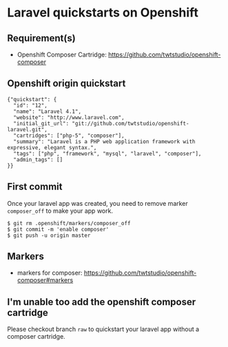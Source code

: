 # Laravel quickstarts on Openshift

## Requirement(s)

- Openshift Composer Cartridge: https://github.com/twtstudio/openshift-composer

## Openshift origin quickstart

```
{"quickstart": {
  "id": "12",
  "name": "Laravel 4.1",
  "website": "http://www.laravel.com",
  "initial_git_url": "git://github.com/twtstudio/openshift-laravel.git",
  "cartridges": ["php-5", "composer"],
  "summary": "Laravel is a PHP web application framework with expressive, elegant syntax.",
  "tags": ["php", "framework", "mysql", "laravel", "composer"],
  "admin_tags": []
}}
```
## First commit

Once your laravel app was created, you need to remove marker `composer_off` to make your app work.

```
$ git rm .openshift/markers/composer_off
$ git commit -m 'enable composer'
$ git push -u origin master
```

## Markers

- markers for composer: https://github.com/twtstudio/openshift-composer#markers

## I'm unable too add the openshift composer cartridge

Please checkout branch `raw` to quickstart your laravel app without a composer cartridge.
